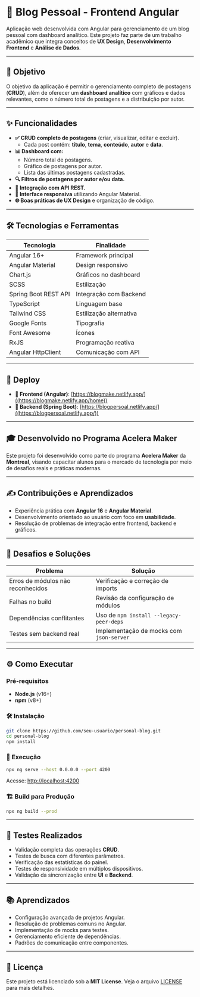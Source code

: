 # 📝 Blog Pessoal - Frontend Angular

Aplicação web desenvolvida com Angular para gerenciamento de um blog pessoal com dashboard analítico. Este projeto faz parte de um trabalho acadêmico que integra conceitos de **UX Design**, **Desenvolvimento Frontend** e **Análise de Dados**.

---

## 🎯 Objetivo

O objetivo da aplicação é permitir o gerenciamento completo de postagens (**CRUD**), além de oferecer um **dashboard analítico** com gráficos e dados relevantes, como o número total de postagens e a distribuição por autor.

---

## ✨ Funcionalidades

- **✅ CRUD completo de postagens** (criar, visualizar, editar e excluir).
  - Cada post contém: **título**, **tema**, **conteúdo**, **autor** e **data**.
- **📊 Dashboard com:**
  - Número total de postagens.
  - Gráfico de postagens por autor.
  - Lista das últimas postagens cadastradas.
- **🔍 Filtros de postagens por autor e/ou data.**
- **📡 Integração com API REST.**
- **🎨 Interface responsiva** utilizando Angular Material.
- **🌐 Boas práticas de UX Design** e organização de código.

---

## 🛠️ Tecnologias e Ferramentas

| Tecnologia          | Finalidade                       |
|---------------------|----------------------------------|
| Angular 16+         | Framework principal             |
| Angular Material    | Design responsivo               |
| Chart.js            | Gráficos no dashboard           |
| SCSS                | Estilização                     |
| Spring Boot REST API| Integração com Backend          |
| TypeScript          | Linguagem base                  |
| Tailwind CSS        | Estilização alternativa         |
| Google Fonts        | Tipografia                      |
| Font Awesome        | Ícones                          |
| RxJS                | Programação reativa             |
| Angular HttpClient  | Comunicação com API             |

---

## 🚀 Deploy

- **🔗 Frontend (Angular)**: [https://blogmake.netlify.app/]((https://blogmake.netlify.app/home))
- **🔗 Backend (Spring Boot)**: [https://blogpersoal.netlify.app/]((https://blogpersoal.netlify.app/))

---

## 🎓 Desenvolvido no Programa Acelera Maker

Este projeto foi desenvolvido como parte do programa **Acelera Maker** da **Montreal**, visando capacitar alunos para o mercado de tecnologia por meio de desafios reais e práticas modernas.

---

## ✍️ Contribuições e Aprendizados

- Experiência prática com **Angular 16** e **Angular Material**.
- Desenvolvimento orientado ao usuário com foco em **usabilidade**.
- Resolução de problemas de integração entre frontend, backend e gráficos.

---

## 🚧 Desafios e Soluções

| Problema                           | Solução                                   |
|------------------------------------|------------------------------------------|
| Erros de módulos não reconhecidos  | Verificação e correção de imports         |
| Falhas no build                    | Revisão da configuração de módulos        |
| Dependências conflitantes          | Uso de `npm install --legacy-peer-deps`   |
| Testes sem backend real            | Implementação de mocks com `json-server` |

---

## ⚙️ Como Executar

### Pré-requisitos

- **Node.js** (v16+)
- **npm** (v8+)

### 🛠️ Instalação

```bash
git clone https://github.com/seu-usuario/personal-blog.git
cd personal-blog
npm install
```

### 🚀 Execução

```bash
npx ng serve --host 0.0.0.0 --port 4200
```

Acesse: [http://localhost:4200](http://localhost:4200)

### 🏗️ Build para Produção

```bash
npx ng build --prod
```

---

## 🧪 Testes Realizados

- Validação completa das operações **CRUD**.
- Testes de busca com diferentes parâmetros.
- Verificação das estatísticas do painel.
- Testes de responsividade em múltiplos dispositivos.
- Validação da sincronização entre **UI** e **Backend**.

---

## 📚 Aprendizados

- Configuração avançada de projetos Angular.
- Resolução de problemas comuns no Angular.
- Implementação de mocks para testes.
- Gerenciamento eficiente de dependências.
- Padrões de comunicação entre componentes.

---

## 📜 Licença

Este projeto está licenciado sob a **MIT License**. Veja o arquivo [LICENSE](LICENSE) para mais detalhes.

